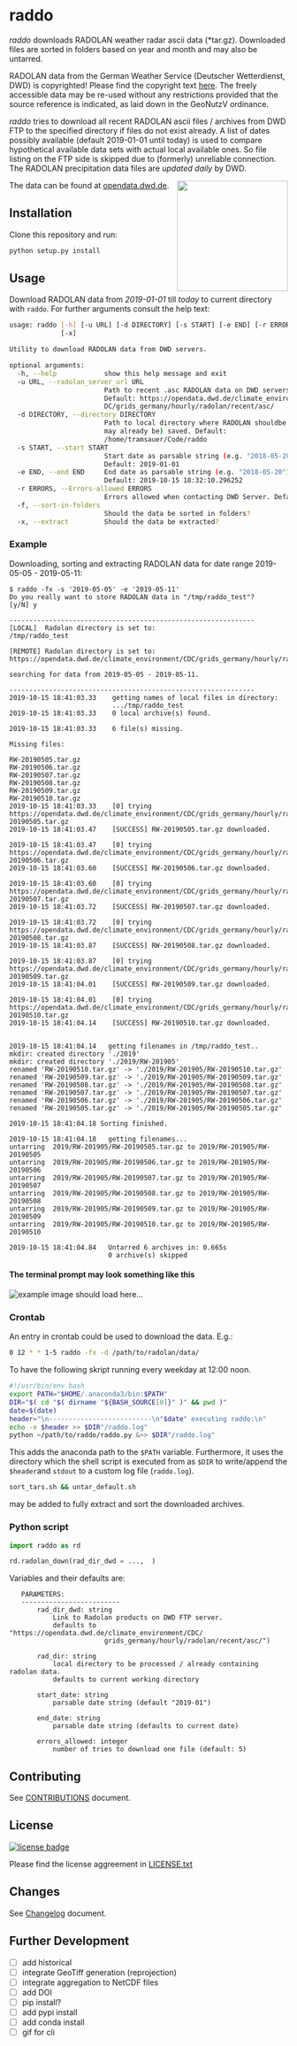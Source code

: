 # raddo

*raddo* downloads RADOLAN weather radar ascii data (*tar.gz). Downloaded files are sorted in folders based on year and month and may also be untarred.

RADOLAN data from the German Weather Service (Deutscher Wetterdienst, DWD) is copyrighted! Please find the copyright text [here](https://opendata.dwd.de/climate_environment/CDC/Terms_of_use.pdf).
The freely accessible data may be re-used without any restrictions provided that the source reference is indicated, as laid down in the GeoNutzV ordinance.

*raddo* tries to download all recent RADOLAN ascii files / archives from DWD FTP to the specified directory if files do not exist already. A list of dates possibly available (default 2019-01-01 until today) is used to compare hypothetical available data sets with actual local available ones. So file listing on the FTP side is skipped due to (formerly) unreliable connection.
The RADOLAN precipitation data files are *updated daily* by DWD.

<img align="right" src="dwd_logo.png" width="200">

The data can be found at [opendata.dwd.de](https://opendata.dwd.de/climate_environment/CDC/grids_germany/hourly/radolan/recent/asc/ "https://opendata.dwd.de/climate_environment/CDC/grids_germany/hourly/radolan/recent/asc/").


## Installation

Clone this repository and run:

``` python
python setup.py install
```


## Usage

Download RADOLAN data from *2019-01-01* till *today* to current directory with `raddo`. For further arguments consult the help text:


``` sh
usage: raddo [-h] [-u URL] [-d DIRECTORY] [-s START] [-e END] [-r ERRORS] [-f]
             [-x]

Utility to download RADOLAN data from DWD servers.

optional arguments:
  -h, --help            show this help message and exit
  -u URL, --radolan_server_url URL
                        Path to recent .asc RADOLAN data on DWD servers.
                        Default: https://opendata.dwd.de/climate_environment/C
                        DC/grids_germany/hourly/radolan/recent/asc/
  -d DIRECTORY, --directory DIRECTORY
                        Path to local directory where RADOLAN shouldbe (and
                        may already be) saved. Default:
                        /home/tramsauer/Code/raddo
  -s START, --start START
                        Start date as parsable string (e.g. "2018-05-20").
                        Default: 2019-01-01
  -e END, --end END     End date as parsable string (e.g. "2018-05-20").
                        Default: 2019-10-15 18:32:10.296252
  -r ERRORS, --Errors-allowed ERRORS
                        Errors allowed when contacting DWD Server. Default: 5
  -f, --sort-in-folders
                        Should the data be sorted in folders?
  -x, --extract         Should the data be extracted?

```
### Example

Downloading, sorting and extracting RADOLAN data for date range 2019-05-05 - 2019-05-11:

```
$ raddo -fx -s '2019-05-05' -e '2019-05-11'
Do you really want to store RADOLAN data in "/tmp/raddo_test"?
[y/N] y

--------------------------------------------------------------
[LOCAL]  Radolan directory is set to:
/tmp/raddo_test

[REMOTE] Radolan directory is set to:
https://opendata.dwd.de/climate_environment/CDC/grids_germany/hourly/radolan/recent/asc/

searching for data from 2019-05-05 - 2019-05-11.

--------------------------------------------------------------
2019-10-15 18:41:03.33    getting names of local files in directory:
                          .../tmp/raddo_test
2019-10-15 18:41:03.33    0 local archive(s) found.

2019-10-15 18:41:03.33    6 file(s) missing.

Missing files:

RW-20190505.tar.gz
RW-20190506.tar.gz
RW-20190507.tar.gz
RW-20190508.tar.gz
RW-20190509.tar.gz
RW-20190510.tar.gz
2019-10-15 18:41:03.33    [0] trying https://opendata.dwd.de/climate_environment/CDC/grids_germany/hourly/radolan/recent/asc/RW-20190505.tar.gz
2019-10-15 18:41:03.47    [SUCCESS] RW-20190505.tar.gz downloaded.

2019-10-15 18:41:03.47    [0] trying https://opendata.dwd.de/climate_environment/CDC/grids_germany/hourly/radolan/recent/asc/RW-20190506.tar.gz
2019-10-15 18:41:03.60    [SUCCESS] RW-20190506.tar.gz downloaded.

2019-10-15 18:41:03.60    [0] trying https://opendata.dwd.de/climate_environment/CDC/grids_germany/hourly/radolan/recent/asc/RW-20190507.tar.gz
2019-10-15 18:41:03.72    [SUCCESS] RW-20190507.tar.gz downloaded.

2019-10-15 18:41:03.72    [0] trying https://opendata.dwd.de/climate_environment/CDC/grids_germany/hourly/radolan/recent/asc/RW-20190508.tar.gz
2019-10-15 18:41:03.87    [SUCCESS] RW-20190508.tar.gz downloaded.

2019-10-15 18:41:03.87    [0] trying https://opendata.dwd.de/climate_environment/CDC/grids_germany/hourly/radolan/recent/asc/RW-20190509.tar.gz
2019-10-15 18:41:04.01    [SUCCESS] RW-20190509.tar.gz downloaded.

2019-10-15 18:41:04.01    [0] trying https://opendata.dwd.de/climate_environment/CDC/grids_germany/hourly/radolan/recent/asc/RW-20190510.tar.gz
2019-10-15 18:41:04.14    [SUCCESS] RW-20190510.tar.gz downloaded.


2019-10-15 18:41:04.14   getting filenames in /tmp/raddo_test..
mkdir: created directory './2019'
mkdir: created directory './2019/RW-201905'
renamed 'RW-20190510.tar.gz' -> './2019/RW-201905/RW-20190510.tar.gz'
renamed 'RW-20190509.tar.gz' -> './2019/RW-201905/RW-20190509.tar.gz'
renamed 'RW-20190508.tar.gz' -> './2019/RW-201905/RW-20190508.tar.gz'
renamed 'RW-20190507.tar.gz' -> './2019/RW-201905/RW-20190507.tar.gz'
renamed 'RW-20190506.tar.gz' -> './2019/RW-201905/RW-20190506.tar.gz'
renamed 'RW-20190505.tar.gz' -> './2019/RW-201905/RW-20190505.tar.gz'

2019-10-15 18:41:04.18 Sorting finished.

2019-10-15 18:41:04.18   getting filenames...
untarring  2019/RW-201905/RW-20190505.tar.gz to 2019/RW-201905/RW-20190505
untarring  2019/RW-201905/RW-20190506.tar.gz to 2019/RW-201905/RW-20190506
untarring  2019/RW-201905/RW-20190507.tar.gz to 2019/RW-201905/RW-20190507
untarring  2019/RW-201905/RW-20190508.tar.gz to 2019/RW-201905/RW-20190508
untarring  2019/RW-201905/RW-20190509.tar.gz to 2019/RW-201905/RW-20190509
untarring  2019/RW-201905/RW-20190510.tar.gz to 2019/RW-201905/RW-20190510

2019-10-15 18:41:04.84   Untarred 6 archives in: 0.665s
                         0 archive(s) skipped

```

#### The terminal prompt may look something like this

![example image should load here...](prompt.png "Terminal prompt")


### Crontab ###

An entry in crontab could be used to download the data. E.g.:

``` bash
0 12 * * 1-5 raddo -fx -d /path/to/radolan/data/
```

To have the following skript running every weekday at 12:00 noon.

``` sh
#!/usr/bin/env bash
export PATH="$HOME/.anaconda3/bin:$PATH"
DIR="$( cd "$( dirname "${BASH_SOURCE[0]}" )" && pwd )"
date=$(date)
header="\n--------------------------\n"$date" executing raddo:\n"
echo -e $header >> $DIR"/raddo.log"
python ~/path/to/raddo/raddo.py &>> $DIR"/raddo.log"
```

This adds the anaconda path to the `$PATH` variable. Furthermore, it uses the
directory which the shell script is executed from as `$DIR` to write/append the
`$header`and `stdout` to a custom log file (`raddo.log`).

``` sh
sort_tars.sh && untar_default.sh
```
may be added to fully extract and sort the downloaded archives.


### Python script

``` python
import raddo as rd

rd.radolan_down(rad_dir_dwd = ...,  )
```

 Variables and their defaults are:

 ```
    PARAMETERS:
    -------------------------
        rad_dir_dwd: string
            Link to Radolan products on DWD FTP server.
            defaults to "https://opendata.dwd.de/climate_environment/CDC/
                         grids_germany/hourly/radolan/recent/asc/")

        rad_dir: string
            local directory to be processed / already containing radolan data.
            defaults to current working directory

        start_date: string
            parsable date string (default "2019-01")

        end_date: string
            parsable date string (defaults to current date)

        errors_allowed: integer
            number of tries to download one file (default: 5)

 ```


## Contributing

See [CONTRIBUTIONS](CONTRIBUTIONS.md) document.

## License
[![license badge](https://img.shields.io/badge/license-GNU_GPLv3-lightgrey)](LICENSE.txt)

Please find the license aggreement in [LICENSE.txt](LICENSE.txt)

## Changes

See [Changelog](CHANGELOG.rst) document.

## Further Development

- [ ] add historical
- [ ] integrate GeoTiff generation (reprojection)
- [ ] integrate aggregation to NetCDF files
- [ ] add DOI
- [ ] pip install?
- [ ] add pypi install
- [ ] add conda install
- [ ] gif for cli
